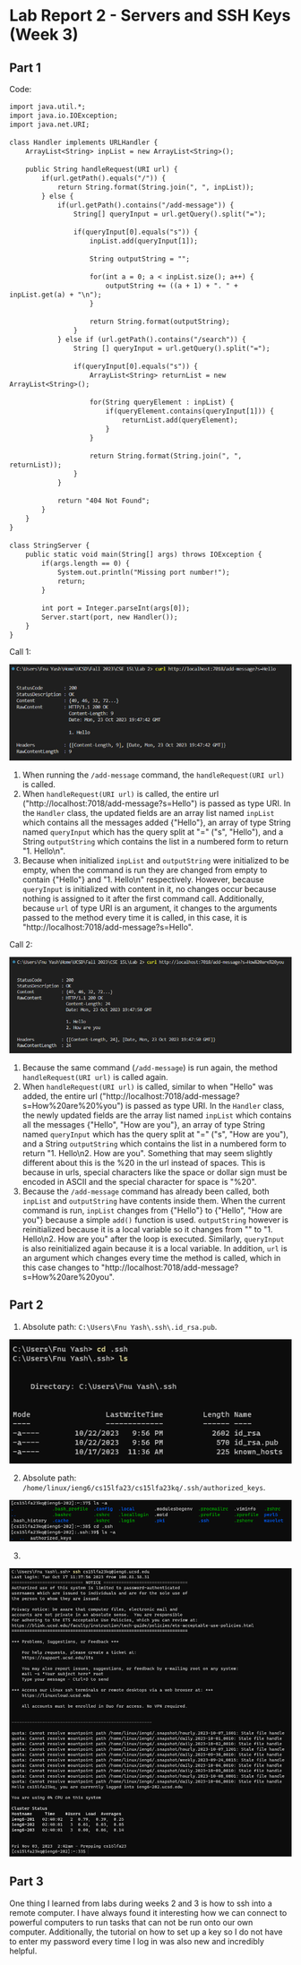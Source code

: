 # Lab Report 2 - Servers and SSH Keys (Week 3)
## Part 1
Code: 
```
import java.util.*;
import java.io.IOException;
import java.net.URI;

class Handler implements URLHandler {
    ArrayList<String> inpList = new ArrayList<String>();

    public String handleRequest(URI url) {
        if(url.getPath().equals("/")) {
            return String.format(String.join(", ", inpList));
        } else {
            if(url.getPath().contains("/add-message")) {
                String[] queryInput = url.getQuery().split("=");
                
                if(queryInput[0].equals("s")) {
                    inpList.add(queryInput[1]);

                    String outputString = "";

                    for(int a = 0; a < inpList.size(); a++) {
                        outputString += ((a + 1) + ". " + inpList.get(a) + "\n");
                    }

                    return String.format(outputString);
                } 
            } else if (url.getPath().contains("/search")) {
                String [] queryInput = url.getQuery().split("=");

                if(queryInput[0].equals("s")) {
                    ArrayList<String> returnList = new ArrayList<String>();

                    for(String queryElement : inpList) {
                        if(queryElement.contains(queryInput[1])) {
                            returnList.add(queryElement);
                        }
                    }

                    return String.format(String.join(", ", returnList));
                }
            }

            return "404 Not Found";
        }
    }
}

class StringServer {
    public static void main(String[] args) throws IOException {
        if(args.length == 0) {
            System.out.println("Missing port number!");
            return;
        }

        int port = Integer.parseInt(args[0]);
        Server.start(port, new Handler());
    }
}
```
Call 1:

![Image](https://github.com/fyash1010/cse15l-lab-reports/blob/main/img1.png)

1. When running the `/add-message` command, the `handleRequest(URI url)` is called.
2. When `handleRequest(URI url)` is called, the entire url ("http://localhost:7018/add-message?s=Hello") is passed as type URI. In the `Handler` class, the updated fields are an array list named `inpList` which contains all the messages added {"Hello"}, an array of type String named `queryInput` which has the query split at "=" ("s", "Hello"), and a String `outputString` which contains the list in a numbered form to return "1. Hello\n".
3. Because when initialized `inpList` and `outputString` were initialized to be empty, when the command is run they are changed from empty to contain {"Hello"} and "1. Hello\n" respectively. However, because `queryInput` is initialized with content in it, no changes occur because nothing is assigned to it after the first command call. Additionally, because `url` of type URI is an argument, it changes to the arguments passed to the method every time it is called, in this case, it is "http://localhost:7018/add-message?s=Hello".

Call 2:

![Image](https://github.com/fyash1010/cse15l-lab-reports/blob/main/img2.png)

1. Because the same command (`/add-message`) is run again, the method `handleRequest(URI url)` is called again.
2. When `handleRequest(URI url)` is called, similar to when "Hello" was added, the entire url ("http://localhost:7018/add-message?s=How%20are%20%you") is passed as type URI. In the `Handler` class, the newly updated fields are the array list named `inpList` which contains all the messages {"Hello", "How are you"}, an array of type String named `queryInput` which has the query split at "=" ("s", "How are you"), and a String `outputString` which contains the list in a numbered form to return "1. Hello\n2. How are you". Something that may seem slightly different about this is the %20 in the url instead of spaces. This is because in urls, special characters like the space or dollar sign must be encoded in ASCII and the special character for space is "%20".
3. Because the `/add-message` command has already been called, both `inpList` and `outputString` have contents inside them. When the current command is run, `inpList` changes from {"Hello"} to {"Hello", "How are you"} because a simple `add()` function is used. `outputString` however is reinitialized because it is a local variable so it changes from "" to "1. Hello\n2. How are you" after the loop is executed. Similarly, `queryInput` is also reinitialized again because it is a local variable. In addition, `url` is an argument which changes every time the method is called, which in this case changes to "http://localhost:7018/add-message?s=How%20are%20you".

## Part 2
1. Absolute path: `C:\Users\Fnu Yash\.ssh\.id_rsa.pub`.

![Image](https://github.com/fyash1010/cse15l-lab-reports/blob/main/img3.png)

2. Absolute path: `/home/linux/ieng6/cs15lfa23/cs15lfa23kq/.ssh/authorized_keys`.

![Image](https://github.com/fyash1010/cse15l-lab-reports/blob/main/img5.png)

3.

![Image](https://github.com/fyash1010/cse15l-lab-reports/blob/main/img4.png)

## Part 3
One thing I learned from labs during weeks 2 and 3 is how to ssh into a remote computer. I have always found it interesting how we can connect to powerful computers to run tasks that can not be run onto our own computer. Additionally, the tutorial on how to set up a key so I do not have to enter my password every time I log in was also new and incredibly helpful.
